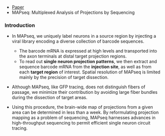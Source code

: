
- [Paper](https://www.ncbi.nlm.nih.gov/pmc/articles/PMC6640135/)
- MAPseq: Multiplexed Analysis of Projections by Sequencing

### Introduction

- In MAPseq, we uniquely label neurons in a source region by injecting a viral library encoding a diverse collection of barcode sequences. 
    - The barcode mRNA is expressed at high levels and transported into the axon terminals at distal target projection regions. 
    - To read out **single neuron projection patterns**, we then extract and sequence barcode mRNA from the **injection site**, as well as from each **target region** of interest. Spatial resolution of MAPseq is limited mainly by the precision of target dissection. 

- Although MAPseq, like GFP tracing, does not distinguish fibers of passage, we minimize their contribution by avoiding large fiber bundles during the dissection of target areas. 
- Using this procedure, the brain-wide map of projections from a given area can be determined in less than a week. By reformulating projection mapping as a problem of sequencing, MAPseq harnesses advances in high-throughput sequencing to permit efficient single neuron circuit tracing.

